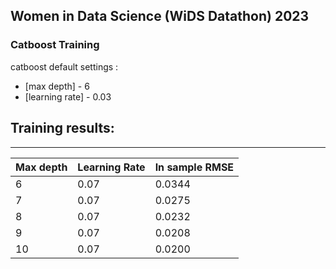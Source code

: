 ## Women in Data Science (WiDS Datathon) 2023

### Catboost Training

catboost default settings :

- [max depth] - 6
- [learning rate] - 0.03


## Training results:
---

| Max depth | Learning Rate | In sample RMSE |
| ------ | ------ | ------ |
| 6 | 0.07 | 0.0344 |
| 7 | 0.07 | 0.0275 |
| 8 | 0.07 | 0.0232 |
| 9 | 0.07 | 0.0208|
| 10 | 0.07 | 0.0200 |
